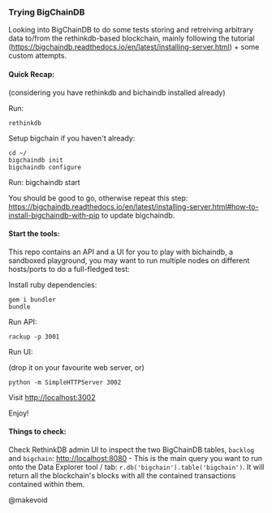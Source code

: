 ### Trying BigChainDB

Looking into BigChainDB to do some tests storing and retreiving arbitrary data to/from the rethinkdb-based blockchain, mainly following the tutorial (https://bigchaindb.readthedocs.io/en/latest/installing-server.html) + some custom attempts.


#### Quick Recap:

(considering you have rethinkdb and bichaindb installed already)

Run:

    rethinkdb


Setup bigchain if you haven't already:


    cd ~/
    bigchaindb init
    bigchaindb configure


Run:
    bigchaindb start


You should be good to go, otherwise repeat this step: https://bigchaindb.readthedocs.io/en/latest/installing-server.html#how-to-install-bigchaindb-with-pip to update bigchaindb.


#### Start the tools:

This repo contains an API and a UI for you to play with bichaindb, a sandboxed playground, you may want to run multiple nodes on different hosts/ports to do a full-fledged test:

Install ruby dependencies:

    gem i bundler
    bundle
    

<!-- or (without bundler):

    gem i sinatra roda rethinkdb oj -->



Run API:

    rackup -p 3001

Run UI:

(drop it on your favourite web server, or)

    python -m SimpleHTTPServer 3002

Visit <http://localhost:3002>

Enjoy!


#### Things to check:

Check RethinkDB admin UI to inspect the two BigChainDB tables, `backlog` and `bigchain`: <http://localhost:8080> - This is the main query you want to run onto the Data Explorer tool / tab: `r.db('bigchain').table('bigchain')`. It will return all the blockchain's blocks with all the contained transactions contained within them.

@makevoid

